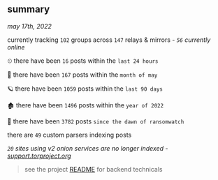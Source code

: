 
## summary
_may 17th, 2022_

currently tracking `102` groups across `147` relays & mirrors - _`56` currently online_

⏲ there have been `16` posts within the `last 24 hours`

🦈 there have been `167` posts within the `month of may`

🪐 there have been `1059` posts within the `last 90 days`

🏚 there have been `1496` posts within the `year of 2022`

🦕 there have been `3782` posts `since the dawn of ransomwatch`

there are `49` custom parsers indexing posts

_`20` sites using v2 onion services are no longer indexed - [support.torproject.org](https://support.torproject.org/onionservices/v2-deprecation/)_

> see the project [README](https://github.com/joshhighet/ransomwatch#ransomwatch--) for backend technicals
